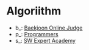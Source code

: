 # Algoriithm
- b_: [Baekjoon Online Judge](https://www.acmicpc.net/)
- p_: [Programmers](https://programmers.co.kr)
- s_: [SW Expert Academy](http://swexpertacademy.com)
